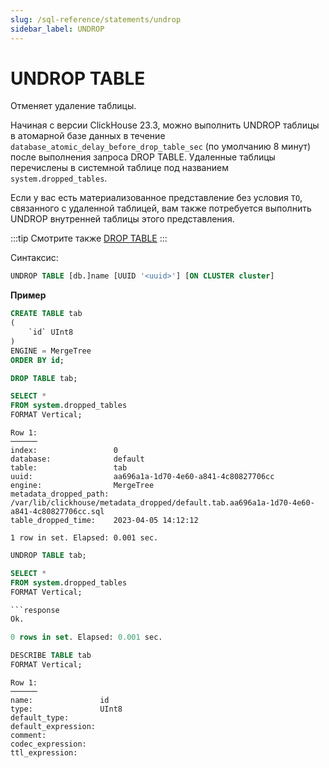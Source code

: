 ```yaml
---
slug: /sql-reference/statements/undrop
sidebar_label: UNDROP
---
```



# UNDROP TABLE

Отменяет удаление таблицы.

Начиная с версии ClickHouse 23.3, можно выполнить UNDROP таблицы в атомарной базе данных в течение `database_atomic_delay_before_drop_table_sec` (по умолчанию 8 минут) после выполнения запроса DROP TABLE. Удаленные таблицы перечислены в системной таблице под названием `system.dropped_tables`.

Если у вас есть материализованное представление без условия `TO`, связанного с удаленной таблицей, вам также потребуется выполнить UNDROP внутренней таблицы этого представления.

:::tip
Смотрите также [DROP TABLE](/sql-reference/statements/drop.md)
:::

Синтаксис:

``` sql
UNDROP TABLE [db.]name [UUID '<uuid>'] [ON CLUSTER cluster]
```

**Пример**

```sql
CREATE TABLE tab
(
    `id` UInt8
)
ENGINE = MergeTree
ORDER BY id;

DROP TABLE tab;

SELECT *
FROM system.dropped_tables
FORMAT Vertical;
```

```response
Row 1:
──────
index:                 0
database:              default
table:                 tab
uuid:                  aa696a1a-1d70-4e60-a841-4c80827706cc
engine:                MergeTree
metadata_dropped_path: /var/lib/clickhouse/metadata_dropped/default.tab.aa696a1a-1d70-4e60-a841-4c80827706cc.sql
table_dropped_time:    2023-04-05 14:12:12

1 row in set. Elapsed: 0.001 sec. 
```

```sql
UNDROP TABLE tab;

SELECT *
FROM system.dropped_tables
FORMAT Vertical;

```response
Ok.

0 rows in set. Elapsed: 0.001 sec. 
```

```sql
DESCRIBE TABLE tab
FORMAT Vertical;
```

```response
Row 1:
──────
name:               id
type:               UInt8
default_type:       
default_expression: 
comment:            
codec_expression:   
ttl_expression:     
```
